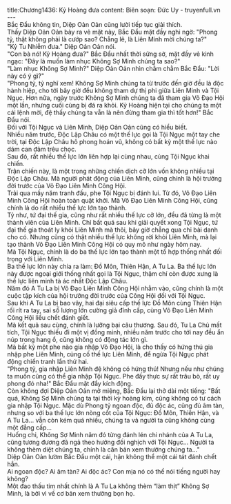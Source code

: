 title:Chương1436: Kỷ Hoàng đưa
content:
Biên soạn: Đức Uy - truyenfull.vn<br>---<br>Bắc Đẩu không tin, Diệp Oản Oản cũng lười tiếp tục giải thích.<br>Thấy Diệp Oản Oản bày ra vẻ mặt này, Bắc Đẩu mặt đầy nghi ngờ: "Phong tỷ, thật không phải là cướp sao? Chẳng lẽ, là Liên Minh mời chúng ta?"<br>"Kỷ Tu Nhiễm đưa." Diệp Oản Oản nói.<br>"Con bà nó! Kỷ Hoàng đưa?" Bắc Đẩu nhất thời sững sờ, mặt đầy vẻ kinh ngạc: "Đây là muốn làm nhục Không Sợ Minh chúng ta sao?"<br>"Làm nhục Không Sợ Minh?" Diệp Oản Oản nhìn chằm chằm Bắc Đẩu: "Lời này có ý gì?"<br>"Phong tỷ, tỷ nghĩ xem! Không Sợ Minh chúng ta từ trước đến giờ đều là độc hành hiệp, cho tới bây giờ đều không tham dự thị phi giữa Liên Minh và Tội Ngục. Hơn nữa, ngày trước Không Sợ Minh chúng ta đã tham gia Võ Đạo Hội một lần, nhưng cuối cùng bị đá ra khỏi. Kỷ Hoàng hiện tại cho chúng ta một cái lệnh mời, đệ thấy chúng ta vẫn là nên đừng tham gia thì tốt hơn!" Bắc Đẩu nói.<br>Đối với Tội Ngục và Liên Minh, Diệp Oản Oản cũng có hiểu biết.<br>Nhiều năm trước, Độc Lập Châu có một thế lực gọi là Tội Ngục một tay che trời, tại Độc Lập Châu hô phong hoán vũ, không có bất kỳ một thế lực nào dám can đảm trêu chọc.<br>Sau đó, rất nhiều thế lực lớn liên hợp lại cùng nhau, cùng Tội Ngục khai chiến.<br>Trận chiến này, là một trong những chiến dịch cỡ lớn vốn không nhiều tại Độc Lập Châu. Mà người phát động của Liên Minh, cũng chính là hội trưởng đời trước của Võ Đạo Liên Minh Công Hội.<br>Trải qua mấy năm tranh đấu, phe Tội Ngục bị đánh lui. Từ đó, Võ Đạo Liên Minh Công Hội hoàn toàn quật khởi. Mà Võ Đạo Liên Minh Công Hội, cũng chính là do rất nhiều thế lực lớn tạo thành.<br>Tỷ như, tứ đại thế gia, cũng như rất nhiều thế lực cỡ lớn, đều đã từng là một thành viên của Liên Minh. Chỉ bất quá sau khi giải quyết xong Tội Ngục, tứ đại thế gia thoát ly khỏi Liên Minh mà thôi, bây giờ chẳng qua chỉ bài danh cho có. Nhưng cũng có thật nhiều thế lực không rời khỏi Liên Minh, mà lại tạo thành Võ Đạo Liên Minh Công Hội có quy mô như ngày hôm nay.<br>Mà Tội Ngục, chính là do ba thế lực lớn tạo thành một tổ hợp thống nhất đối trọng với Liên Minh.<br>Ba thế lực lớn này chia ra làm: Đồ Môn, Thiên Hận, A Tu La. Ba thế lực lớn này được ngoại giới thống nhất gọi là Tội Ngục, thậm chí còn được xưng là thế lực liên minh tà ác nhất Độc Lập Châu.<br>Năm đó A Tu La bị Võ Đạo Liên Minh Công Hội nhằm vào, cũng chính là một cuộc tập kích của hội trưởng đời trước của Công Hội đối với Tội Ngục.<br>Sau khi A Tu La bị bao vây, hai đại siêu cấp thế lực Đồ Môn cùng Thiên Hận rối rít ra tay, sai số lượng lớn cường giả đỉnh cấp, cùng Võ Đạo Liên Minh Công Hội liều chết đánh giết.<br>Mà kết quả sau cùng, chính là lưỡng bại câu thương. Sau đó, Tu La Chủ mất tích, Tội Ngục thiếu đi một vị đồng minh, nhiều năm trước cho tới nay đều ẩn núp trong hang ổ, cũng không có động tác lớn gì.<br>Mà bất kỳ một phe nào gia nhập Võ Đạo Hội, là cho thấy có hứng thú gia nhập phe Liên Minh, củng cố thế lực Liên Minh, để ngừa Tội Ngục phát động chiến tranh lần thứ hai.<br>"Phong tỷ, gia nhập Liên Minh đệ không có hứng thú! Nhưng nếu như chúng ta muốn cũng có thể gia nhập Tội Ngục. Phe đấy thực sự rất trâu bò, rất uy phong đó nha!" Bắc Đẩu mặt đầy kích động.<br>Còn không đợi Diệp Oản Oản mở miệng, Bắc Đẩu lại thở dài một tiếng: "Bất quá, Không Sợ Minh chúng ta tại thời kỳ hoàng kim, cũng không có tư cách gia nhập Tội Ngục. Mặc dù Phong tỷ ngoan độc, đủ độc ác, cũng đủ âm tàn, nhưng so với ba thế lực lớn nòng cốt của Tội Ngục: Đồ Môn, Thiên Hận, và A Tu La... vẫn còn kém quá nhiều, chúng ta và người ta cũng không cùng một đẳng cấp...<br>Huống chi, Không Sợ Minh năm đó từng đánh lén chi nhánh của A Tu La, cũng tương đương đã ngả theo hướng đối nghịch với Tội Ngục... Người ta không thèm diệt chúng ta, chính là căn bản xem thường chúng ta..."<br>Diệp Oản Oản lườm Bắc Đẩu một cái, hận không thể một cái tát đánh chết hắn.<br>Ai ngoan độc? Ai âm tàn? Ai độc ác? Con mịa nó có thể nói tiếng người hay không?<br>Một đao thấu tim nhất chính là A Tu La không thèm “làm thịt” Không Sợ Minh, là bởi vì về cơ bản xem thường bọn họ.